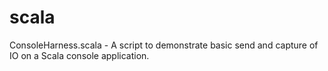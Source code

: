 scala
=====

ConsoleHarness.scala  - A script to demonstrate basic send and capture of IO on a Scala console application.



